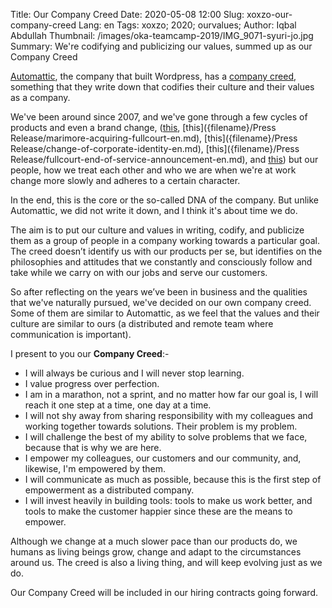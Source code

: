 Title: Our Company Creed
Date: 2020-05-08 12:00
Slug: xoxzo-our-company-creed
Lang: en
Tags: xoxzo; 2020; ourvalues;
Author: Iqbal Abdullah
Thumbnail: /images/oka-teamcamp-2019/IMG_9071-syuri-jo.jpg
Summary: We're codifying and publicizing our values, summed up as our Company Creed

[Automattic](https://automattic.com/), the company that built Wordpress, has a
[company creed](https://ma.tt/2011/09/automattic-creed/), something that they
write down that codifies their culture and their values as a company.

We've been around since 2007, and we've gone through a few cycles of products
and even a brand change,
([this]({filename}/Announcements/EOL-maritex-en.md), [this]({filename}/Press Release/marimore-acquiring-fullcourt-en.md),
[this]({filename}/Press Release/change-of-corporate-identity-en.md),
[this]({filename}/Press Release/fullcourt-end-of-service-announcement-en.md), and
[this]({filename}/Announcements/ezsms-api-shutting-down-ja.md)) but our people,
how we treat each other and who we are when we're at work change more slowly and
adheres to a certain character.

In the end, this is the core or the so-called DNA of the company. But unlike Automattic,
we did not write it down, and I think it's about time we do.

The aim is to put our culture and values in writing, codify, and publicize them as a
group of people in a company working towards a particular goal. The creed doesn’t
identify us with our products per se, but identifies on the philosophies
and attitudes that we constantly and consciously follow and take while we carry on with
our jobs and serve our customers.

So after reflecting on the years we’ve been in business and the qualities that we've
naturally pursued, we've decided on our own company creed. Some of them are
similar to Automattic, as we feel that the values and their culture are similar
to ours (a distributed and remote team where communication is important).

I present to you our **Company Creed**:-

- I will always be curious and I will never stop learning. 
- I value progress over perfection. 
- I am in a marathon, not a sprint, and no matter how far our goal is, I will reach it one step at a time, one day at a time.
- I will not shy away from sharing responsibility with my colleagues and working together towards solutions. Their problem is my problem.
- I will challenge the best of my ability to solve problems that we face, because that is why we are here. 
- I empower my colleagues, our customers and our community, and, likewise, I'm empowered by them.
- I will communicate as much as possible, because this is the first step of empowerment as a distributed company.
- I will invest heavily in building tools: tools to make us work better, and tools to make the customer happier since these are the means to empower.

Although we change at a much slower pace than our products do, we humans as
living beings grow, change and adapt to the circumstances around us. The creed is also
a living thing, and will keep evolving just as we do.

Our Company Creed will be included in our hiring contracts going forward.

